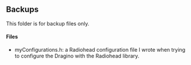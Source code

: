 ## Backups
This folder is for backup files only.

#### Files
* myConfigurations.h: a Radiohead configuration file I wrote when trying to configure the Dragino with the Radiohead library.
